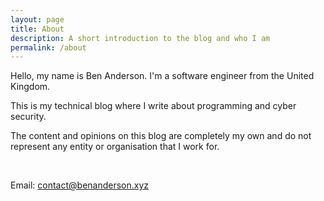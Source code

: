 ```yaml
---
layout: page
title: About
description: A short introduction to the blog and who I am
permalink: /about
---
```


Hello, my name is Ben Anderson. I'm a software engineer from the United Kingdom.

This is my technical blog where I write about programming and cyber security.

The content and opinions on this blog are completely my own and do not represent any entity or organisation that I work for.

<br>

Email: contact@benanderson.xyz
